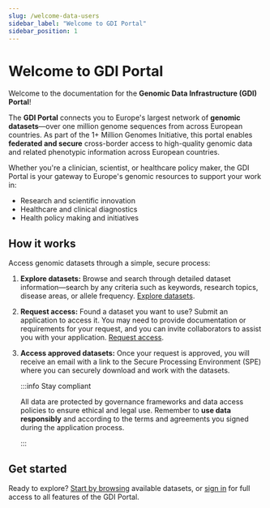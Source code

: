 ```yaml
---
slug: /welcome-data-users
sidebar_label: "Welcome to GDI Portal"
sidebar_position: 1
---
```


# Welcome to GDI Portal

Welcome to the documentation for the **Genomic Data Infrastructure (GDI) Portal**!

The **GDI Portal** connects you to Europe's largest network of **genomic datasets**—over one million genome sequences from across European countries. As part of the 1+ Million Genomes Initiative, this portal enables **federated and secure** cross-border access to high-quality genomic data and related phenotypic information across European countries.

Whether you're a clinician, scientist, or healthcare policy maker, the GDI Portal is your gateway to Europe's genomic resources to support your work in:

- Research and scientific innovation
- Healthcare and clinical diagnostics
- Health policy making and initiatives

## How it works

Access genomic datasets through a simple, secure process:

1. **Explore datasets:** Browse and search through detailed dataset information—search by any criteria such as keywords, research topics, disease areas, or allele frequency. [Explore datasets](/category/explore-datasets-1/).

2. **Request access:** Found a dataset you want to use? Submit an application to access it. You may need to provide documentation or requirements for your request, and you can invite collaborators to assist you with your application. [Request access](/category/request-datasets-1/).

3. **Access approved datasets:** Once your request is approved, you will receive an email with a link to the Secure Processing Environment (SPE) where you can securely download and work with the datasets.

    :::info Stay compliant

    All data are protected by governance frameworks and data access policies to ensure ethical and legal use. Remember to **use data responsibly** and according to the terms and agreements you signed during the application process.

    :::


## Get started

Ready to explore? [Start by browsing](/category/explore-datasets-1/) available datasets, or [sign in](/sign-in) for full access to all features of the GDI Portal.